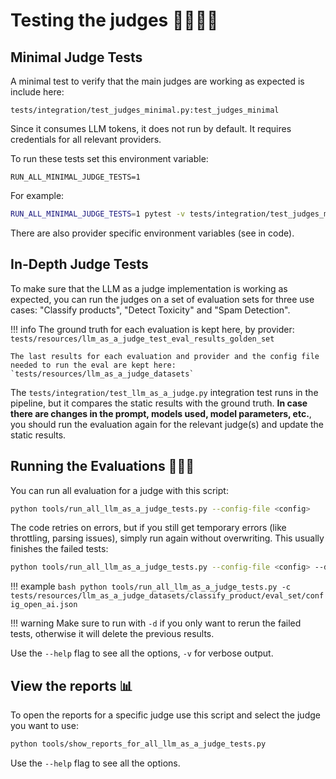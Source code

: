 # Testing the judges 👩‍⚖️🧑‍⚖️

## Minimal Judge Tests

A minimal test to verify that the main judges are working as expected is include here:

`tests/integration/test_judges_minimal.py:test_judges_minimal`

Since it consumes LLM tokens, it does not run by default.
It requires credentials for all relevant providers.

To run these tests set this environment variable:

`RUN_ALL_MINIMAL_JUDGE_TESTS=1`

For example:

```bash
RUN_ALL_MINIMAL_JUDGE_TESTS=1 pytest -v tests/integration/test_judges_minimal.py```
```

There are also provider specific environment variables (see in code).

## In-Depth Judge Tests

To make sure that the LLM as a judge implementation is working as expected, you can run the judges on a set of evaluation sets for three use cases: "Classify products", "Detect Toxicity" and "Spam Detection".

!!! info
    The ground truth for each evaluation is kept here, by provider:
    `tests/resources/llm_as_a_judge_test_eval_results_golden_set`

    The last results for each evaluation and provider and the config file needed to run the eval are kept here:
    `tests/resources/llm_as_a_judge_datasets`

    
The `tests/integration/test_llm_as_a_judge.py` integration test runs in the pipeline, but it compares the static results with the ground truth. **In case there are changes in the prompt, models used, model parameters, etc.**, you should run the evaluation again for the relevant judge(s) and update the static results.

## Running the Evaluations 🏃‍♂️‍➡️

You can run all evaluation for a judge with this script:
```bash
python tools/run_all_llm_as_a_judge_tests.py --config-file <config> 
```

The code retries on errors, but if you still get temporary errors (like throttling, parsing issues), simply run again without overwriting. This usually finishes the failed tests:

```bash
python tools/run_all_llm_as_a_judge_tests.py --config-file <config> --do-not-overwrite-eval-results
```

!!! example
    ```bash
    python tools/run_all_llm_as_a_judge_tests.py -c tests/resources/llm_as_a_judge_datasets/classify_product/eval_set/config_open_ai.json
    ```

!!! warning
    Make sure to run with `-d` if you only want to rerun the failed tests, otherwise it will delete the previous results.

Use the `--help` flag to see all the options, `-v` for verbose output.


## View the reports 📊
To open the reports for a specific judge use this script and select the judge you want to use:

```bash
python tools/show_reports_for_all_llm_as_a_judge_tests.py
```

Use the `--help` flag to see all the options.

<br>
